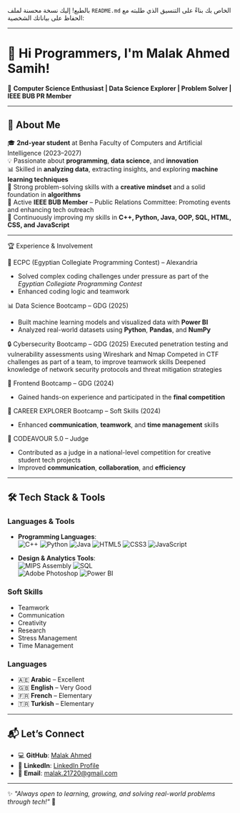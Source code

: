 بالطبع! إليك نسخة محسنة لملف `README.md` الخاص بك بناءً على التنسيق الذي طلبته مع الحفاظ على بياناتك الشخصية:

---

# 👋 Hi Programmers, I'm Malak Ahmed Samih!

🚀 **Computer Science Enthusiast | Data Science Explorer | Problem Solver | IEEE BUB PR Member**

---

## 🌟 About Me
🎓 **2nd-year student** at Benha Faculty of Computers and Artificial Intelligence (2023–2027)  
💡 Passionate about **programming**, **data science**, and **innovation**  
📊 Skilled in **analyzing data**, extracting insights, and exploring **machine learning techniques**  
🧠 Strong problem-solving skills with a **creative mindset** and a solid foundation in **algorithms**  
🤝 Active **IEEE BUB Member** – Public Relations Committee: Promoting events and enhancing tech outreach  
🌱 Continuously improving my skills in **C++, Python, Java, OOP, SQL, HTML, CSS, and JavaScript**

---

🏆 Experience & Involvement

🎯 ECPC (Egyptian Collegiate Programming Contest)  – Alexandria
  - Solved complex coding challenges under pressure as part of the *Egyptian Collegiate Programming Contest*
  - Enhanced coding logic and teamwork

📊 Data Science Bootcamp – GDG (2025)
  - Built machine learning models and visualized data with **Power BI**
  - Analyzed real-world datasets using **Python**, **Pandas**, and **NumPy**
 
🔒 Cybersecurity Bootcamp – GDG (2025)
    Executed penetration testing and vulnerability assessments using Wireshark and Nmap
    Competed in CTF challenges as part of a team, to improve teamwork skills
    Deepened knowledge of network security protocols and threat mitigation strategies

💼 Frontend Bootcamp – GDG (2024)
  - Gained hands-on experience and participated in the **final competition**

🧠 CAREER EXPLORER Bootcamp – Soft Skills (2024)
  - Enhanced **communication**, **teamwork**, and **time management** skills

🧪 CODEAVOUR 5.0 – Judge
  - Contributed as a judge in a national-level competition for creative student tech projects
  - Improved **communication**, **collaboration**, and **efficiency**

---

## 🛠️ Tech Stack & Tools
### **Languages & Tools**
- **Programming Languages**:  
  ![C++](https://img.shields.io/badge/C++-00599C?style=flat&logo=cplusplus&logoColor=white)
  ![Python](https://img.shields.io/badge/Python-3776AB?style=flat&logo=python&logoColor=white)
  ![Java](https://img.shields.io/badge/Java-007396?style=flat&logo=java&logoColor=white)
  ![HTML5](https://img.shields.io/badge/HTML5-E34F26?style=flat&logo=html5&logoColor=white)
  ![CSS3](https://img.shields.io/badge/CSS3-1572B6?style=flat&logo=css3&logoColor=white)
  ![JavaScript](https://img.shields.io/badge/JavaScript-F7DF1E?style=flat&logo=javascript&logoColor=black)  

- **Design & Analytics Tools**:  
  ![MIPS Assembly](https://img.shields.io/badge/MIPS%20Assembly-008080?style=flat)
  ![SQL](https://img.shields.io/badge/SQL-4479A1?style=flat&logo=postgresql&logoColor=white)  
  ![Adobe Photoshop](https://img.shields.io/badge/Adobe%20Photoshop-31A8FF?style=flat&logo=adobephotoshop&logoColor=white)
  ![Power BI](https://img.shields.io/badge/Power%20BI-F2C811?style=flat&logo=powerbi&logoColor=black)

### **Soft Skills**
- Teamwork  
- Communication  
- Creativity  
- Research  
- Stress Management  
- Time Management  

### **Languages**
- 🇦🇪 **Arabic** – Excellent  
- 🇬🇧 **English** – Very Good  
- 🇫🇷 **French** – Elementary  
- 🇹🇷 **Turkish** – Elementary  

---

## 📬 Let’s Connect
- 💻 **GitHub**: [Malak Ahmed](https://github.com/Malak-A7med)  
- 🔗 **LinkedIn**: [LinkedIn Profile](#)  
- 📧 **Email**: [malak.21720@gmail.com](mailto:malak.21720@gmail.com)

---

✨ _"Always open to learning, growing, and solving real-world problems through tech!"_ 🚀


